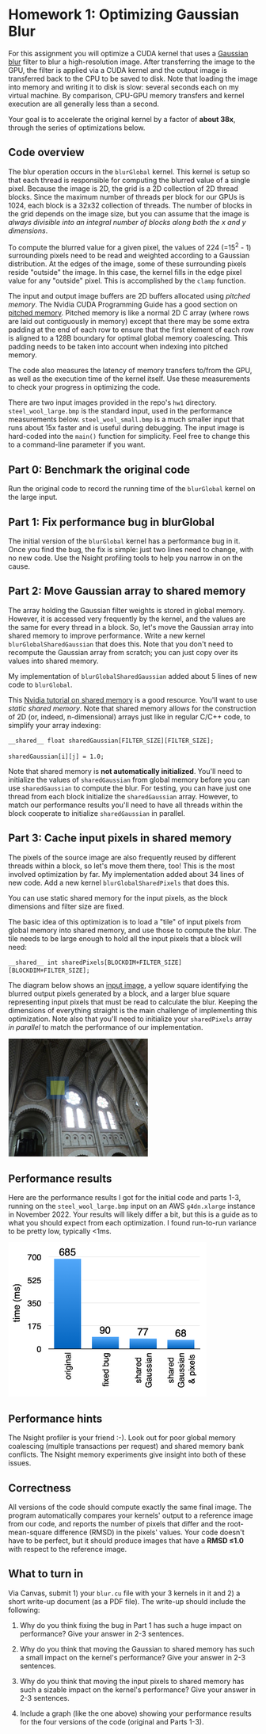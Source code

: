# Homework 1: Optimizing Gaussian Blur

For this assignment you will optimize a CUDA kernel that uses a [Gaussian blur](https://en.wikipedia.org/wiki/Gaussian_blur) filter to blur a high-resolution image. After transferring the image to the GPU, the filter is applied via a CUDA kernel and the output image is transferred back to the CPU to be saved to disk. Note that loading the image into memory and writing it to disk is slow: several seconds each on my virtual machine. By comparison, CPU-GPU memory transfers and kernel execution are all generally less than a second.

Your goal is to accelerate the original kernel by a factor of **about 38x**, through the series of optimizations below. 


## Code overview

The blur operation occurs in the `blurGlobal` kernel. This kernel is setup so that each thread is responsible for computing the blurred value of a single pixel. Because the image is 2D, the grid is a 2D collection of 2D thread blocks. Since the maximum number of threads per block for our GPUs is 1024, each block is a 32x32 collection of threads. The number of blocks in the grid depends on the image size, but you can assume that the image is *always divisible into an integral number of blocks along both the x and y dimensions*.

To compute the blurred value for a given pixel, the values of 224 (=15<sup>2</sup> - 1) surrounding pixels need to be read and weighted according to a Gaussian distribution. At the edges of the image, some of these surrounding pixels reside "outside" the image. In this case, the kernel fills in the edge pixel value for any "outside" pixel. This is accomplished by the `clamp` function.

The input and output image buffers are 2D buffers allocated using *pitched memory*. The Nvidia CUDA Programming Guide has a good section on [pitched memory](http://docs.nvidia.com/cuda/cuda-c-programming-guide/index.html#device-memory). Pitched memory is like a normal 2D C array (where rows are laid out contiguously in memory) except that there may be some extra padding at the end of each row to ensure that the first element of each row is aligned to a 128B boundary for optimal global memory coalescing. This padding needs to be taken into account when indexing into pitched memory.

The code also measures the latency of memory transfers to/from the GPU, as well as the execution time of the kernel itself. Use these measurements to check your progress in optimizing the code.

There are two input images provided in the repo's `hw1` directory. `steel_wool_large.bmp` is the standard input, used in the performance measurements below. `steel_wool_small.bmp` is a much smaller input that runs about 15x faster and is useful during debugging. The input image is hard-coded into the `main()` function for simplicity. Feel free to change this to a command-line parameter if you want.

## Part 0: Benchmark the original code

Run the original code to record the running time of the `blurGlobal` kernel on the large input.



## Part 1: Fix performance bug in blurGlobal

The initial version of the `blurGlobal` kernel has a performance bug in it. Once you find the bug, the fix is simple: just two lines need to change, with no new code. Use the Nsight profiling tools to help you narrow in on the cause.



## Part 2: Move Gaussian array to shared memory

The array holding the Gaussian filter weights is stored in global memory. However, it is accessed very frequently by the kernel, and the values are the same for every thread in a block. So, let's move the Gaussian array into shared memory to improve performance. Write a new kernel `blurGlobalSharedGaussian` that does this. Note that you don't need to recompute the Gaussian array from scratch; you can just copy over its values into shared memory.

My implementation of `blurGlobalSharedGaussian` added about 5 lines of new code to `blurGlobal`.

This [Nvidia tutorial on shared memory](https://devblogs.nvidia.com/parallelforall/using-shared-memory-cuda-cc/) is a good resource. You'll want to use *static shared memory*. Note that shared memory allows for the construction of 2D (or, indeed, n-dimensional) arrays just like in regular C/C++ code, to simplify your array indexing:

```cuda
__shared__ float sharedGaussian[FILTER_SIZE][FILTER_SIZE];

sharedGaussian[i][j] = 1.0;
```

Note that shared memory is **not automatically initialized**. You'll need to initialize the values of `sharedGaussian` from global memory before you can use `sharedGaussian` to compute the blur. For testing, you can have just one thread from each block initialize the `sharedGaussian` array. However, to match our performance results you'll need to have all threads within the block cooperate to initialize `sharedGaussian` in parallel.



## Part 3: Cache input pixels in shared memory

The pixels of the source image are also frequently reused by different threads within a block, so let's move them there, too! This is the most involved optimization by far. My implementation added about 34 lines of new code. Add a new kernel `blurGlobalSharedPixels` that does this.

You can use static shared memory for the input pixels, as the block dimensions and filter size are fixed.

The basic idea of this optimization is to load a "tile" of input pixels from global memory into shared memory, and use those to compute the blur. The tile needs to be large enough to hold all the input pixels that a block will need:

```cuda
__shared__ int sharedPixels[BLOCKDIM+FILTER_SIZE][BLOCKDIM+FILTER_SIZE];
```

The diagram below shows an [input image](https://commons.wikimedia.org/wiki/File:Langeais_%C3%A9glise_%286%29.JPG), a yellow square identifying the blurred output pixels generated by a block, and a larger blue square representing input pixels that must be read to calculate the blur. Keeping the dimensions of everything straight is the main challenge of implementing this optimization. Note also that you'll need to initialize your `sharedPixels` array *in parallel* to match the performance of our implementation.

![](docs/hw1-shared-input-pixels.png)



## Performance results

Here are the performance results I got for the initial code and parts 1-3, running on the `steel_wool_large.bmp` input on an AWS `g4dn.xlarge` instance in November 2022. Your results will likely differ a bit, but this is a guide as to what you should expect from each optimization. I found run-to-run variance to be pretty low, typically <1ms.


<img src="docs/hw1-runtimes.png" width="400">



## Performance hints

The Nsight profiler is your friend :-). Look out for poor global memory coalescing (multiple transactions per request) and shared memory bank conflicts. The Nsight memory experiments give insight into both of these issues.


## Correctness

All versions of the code should compute exactly the same final image. The
program automatically compares your kernels' output to a reference image from
our code, and reports the number of pixels that differ and the root-mean-square
difference (RMSD) in the pixels' values. Your code doesn't have to be perfect,
but it should produce images that have a **RMSD ≤1.0** with respect to the reference image.


## What to turn in

Via Canvas, submit 1) your `blur.cu` file with your 3 kernels in it and 2) a short write-up document (as a PDF file). The write-up should include the following:

1. Why do you think fixing the bug in Part 1 has such a huge impact on performance? Give your answer in 2-3 sentences.

2. Why do you think that moving the Gaussian to shared memory has such a small impact on the kernel's performance? Give your answer in 2-3 sentences.

3. Why do you think that moving the input pixels to shared memory has such a sizable impact on the kernel's performance? Give your answer in 2-3 sentences.

4. Include a graph (like the one above) showing your performance results for the four versions of the code (original and Parts 1-3).
